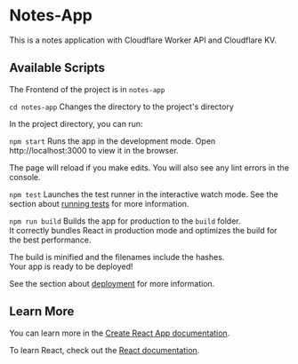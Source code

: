 # Notes-App
This is a notes application with Cloudflare Worker API and Cloudflare KV.

## Available Scripts
The Frontend of the project is in `notes-app` 

`cd notes-app`
Changes the directory to the project's directory

In the project directory, you can run:

`npm start`
Runs the app in the development mode.
Open http://localhost:3000 to view it in the browser.

The page will reload if you make edits.
You will also see any lint errors in the console.

`npm test`
Launches the test runner in the interactive watch mode.
See the section about [running tests]() for more information.

`npm run build`
Builds the app for production to the `build` folder.<br>
It correctly bundles React in production mode and optimizes the build for the best performance.

The build is minified and the filenames include the hashes.<br>
Your app is ready to be deployed!

See the section about [deployment]() for more information.

## Learn More
You can learn more in the [Create React App documentation]().

To learn React, check out the [React documentation]().

